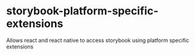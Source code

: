 # storybook-platform-specific-extensions
Allows react and react native to access storybook using platform specific extensions
